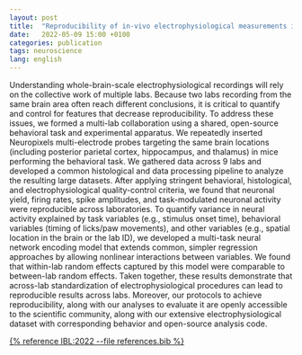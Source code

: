 ```yaml
---
layout: post
title:  "Reproducibility of in-vivo electrophysiological measurements in mice"
date:   2022-05-09 15:00 +0100
categories: publication
tags: neuroscience
lang: english
---
```


Understanding whole-brain-scale electrophysiological recordings will rely on the collective work of multiple labs. Because two labs recording from the same brain area often reach different conclusions, it is critical to quantify and control for features that decrease reproducibility. To address these issues, we formed a multi-lab collaboration using a shared, open-source behavioral task and experimental apparatus. We repeatedly inserted Neuropixels multi-electrode probes targeting the same brain locations (including posterior parietal cortex, hippocampus, and thalamus) in mice performing the behavioral task. We gathered data across 9 labs and developed a common histological and data processing pipeline to analyze the resulting large datasets. After applying stringent behavioral, histological, and electrophysiological quality-control criteria, we found that neuronal yield, firing rates, spike amplitudes, and task-modulated neuronal activity were reproducible across laboratories. To quantify variance in neural activity explained by task variables (e.g., stimulus onset time), behavioral variables (timing of licks/paw movements), and other variables (e.g., spatial location in the brain or the lab ID), we developed a multi-task neural network encoding model that extends common, simpler regression approaches by allowing nonlinear interactions between variables. We found that within-lab random effects captured by this model were comparable to between-lab random effects. Taken together, these results demonstrate that across-lab standardization of electrophysiological procedures can lead to reproducible results across labs. Moreover, our protocols to achieve reproducibility, along with our analyses to evaluate it are openly accessible to the scientific community, along with our extensive electrophysiological dataset with corresponding behavior and open-source analysis code.


[{% reference IBL:2022 --file references.bib %}](https://www.biorxiv.org/content/10.1101/2022.05.09.491042v1)

